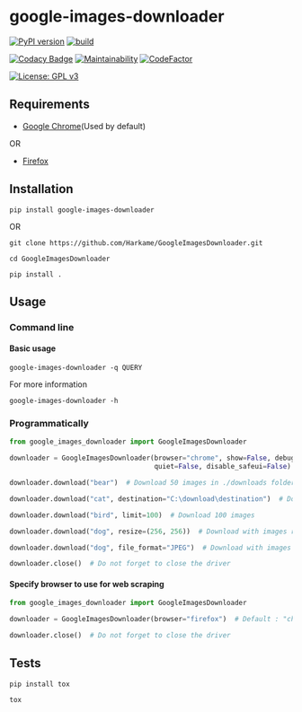 # google-images-downloader

[![PyPI version](https://badge.fury.io/py/google-images-downloader.svg)](https://badge.fury.io/py/google-images-downloader)
[![build](https://github.com/Harkame/google-images-downloader/actions/workflows/build.yml/badge.svg)](https://github.com/Harkame/google-images-downloader/actions/workflows/build.yml)

[![Codacy Badge](https://app.codacy.com/project/badge/Grade/35653176f62b47aa8666544e6c30dcfd)](https://app.codacy.com/gh/Harkame/google-images-downloader/dashboard?utm_source=gh&utm_medium=referral&utm_content=&utm_campaign=Badge_grade)
[![Maintainability](https://api.codeclimate.com/v1/badges/6ab037c4ca021b4be8ab/maintainability)](https://codeclimate.com/github/Harkame/google-images-downloader/maintainability)
[![CodeFactor](https://www.codefactor.io/repository/github/harkame/google-images-downloader/badge)](https://www.codefactor.io/repository/github/harkame/google-images-downloader)

[![License: GPL v3](https://img.shields.io/badge/License-GPLv3-blue.svg)](https://www.gnu.org/licenses/gpl-3.0)

## Requirements

- [Google Chrome](https://www.google.com/chrome/)(Used by default)

OR

- [Firefox](https://www.mozilla.org/en-US/firefox/new/)

## Installation

```shell
pip install google-images-downloader
```

OR

```shell
git clone https://github.com/Harkame/GoogleImagesDownloader.git

cd GoogleImagesDownloader

pip install .
```

## Usage

### Command line

#### Basic usage

```shell
google-images-downloader -q QUERY
```

For more information

```shell
google-images-downloader -h
```

### Programmatically

```python
from google_images_downloader import GoogleImagesDownloader

downloader = GoogleImagesDownloader(browser="chrome", show=False, debug=False,
                                    quiet=False, disable_safeui=False)  # Constructor with default values

downloader.download("bear")  # Download 50 images in ./downloads folder

downloader.download("cat", destination="C:\download\destination")  # Download at specified destination

downloader.download("bird", limit=100)  # Download 100 images

downloader.download("dog", resize=(256, 256))  # Download with images resizing

downloader.download("dog", file_format="JPEG")  # Download with images re-formatting (JPEG or PNG)

downloader.close()  # Do not forget to close the driver
```

#### Specify browser to use for web scraping

```python
from google_images_downloader import GoogleImagesDownloader

downloader = GoogleImagesDownloader(browser="firefox")  # Default : "chrome"

downloader.close()  # Do not forget to close the driver
```

## Tests

```shell
pip install tox

tox
```
